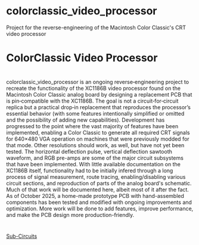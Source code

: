 # colorclassic_video_processor
Project for the reverse-engineering of the Macintosh Color Classic's CRT video processor
# ColorClassic Video Processor
#
colorclassic_video_processor is an ongoing reverse‑engineering project to recreate the functionality of the XC1186B video processor found on the Macintosh Color Classic analog board by designing a replacement PCB that is pin‑compatible with the XC1186B. The goal is not a circuit‑for‑circuit replica but a practical drop‑in replacement that reproduces the processor’s essential behavior (with some features intentionally simplified or omitted and the possibility of adding new capabilities). Development has progressed to the point where the vast majority of features have been implemented, enabling a Color Classic to generate all required CRT signals for 640×480 VGA operation on machines that were previously modded for that mode. Other resolutions should work, as well, but have not yet been tested. The horizontal deflection pulse, vertical deflection sawtooth waveform, and RGB pre-amps are some of the major circuit subsystems that have been implemented. With little available documentation on the XC1186B itself, functionality had to be initially infered through a long process of signal measurement, route tracing, enabling/disabling various circuit sections, and reproduction of parts of the analog board's schematic. Much of that work will be documented here, albeit most of it after the fact. As of October 2025, a home-made prototype PCB with hand-assembled components has been tested and modified with ongoing improvements and optimization. More work will be done to add features, improve performance, and make the PCB design more production-friendly.
#
[Sub-Circuits](sub_circuits.md)
